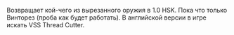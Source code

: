 Возвращает кой-чего из вырезанного оружия в 1.0 HSK. Пока что только Винторез (проба как будет работать). В английской версии в игре искать VSS Thread Cutter.
